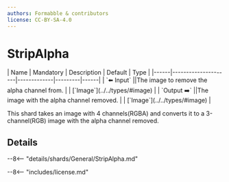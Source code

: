 ```yaml
---
authors: Formabble & contributors
license: CC-BY-SA-4.0
---
```



# StripAlpha

<div class="sh-parameters" markdown="1">
| Name | Mandatory | Description | Default | Type |
|------|---------------------|-------------|---------|------|
| `⬅️ Input` ||The image to remove the alpha channel from. | | [`Image`](../../types/#image) |
| `Output ➡️` ||The image with the alpha channel removed. | | [`Image`](../../types/#image) |

</div>

This shard takes an image with 4 channels(RGBA) and converts it to a 3-channel(RGB) image with the alpha channel removed.

## Details

--8<-- "details/shards/General/StripAlpha.md"


--8<-- "includes/license.md"

